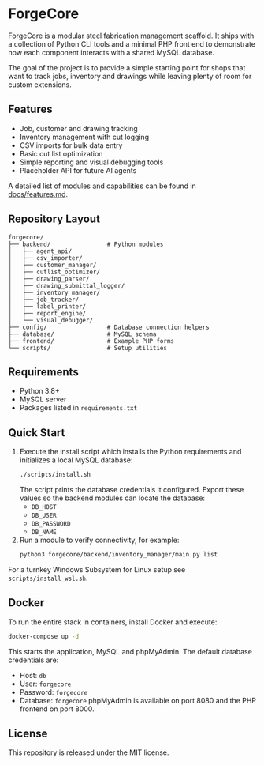 # ForgeCore

ForgeCore is a modular steel fabrication management scaffold. It ships with a collection of Python CLI tools and a minimal PHP front end to demonstrate how each component interacts with a shared MySQL database.

The goal of the project is to provide a simple starting point for shops that want to track jobs, inventory and drawings while leaving plenty of room for custom extensions.

## Features
- Job, customer and drawing tracking
- Inventory management with cut logging
- CSV imports for bulk data entry
- Basic cut list optimization
- Simple reporting and visual debugging tools
- Placeholder API for future AI agents

A detailed list of modules and capabilities can be found in [docs/features.md](docs/features.md).

## Repository Layout
```text
forgecore/
├── backend/                # Python modules
│   ├── agent_api/
│   ├── csv_importer/
│   ├── customer_manager/
│   ├── cutlist_optimizer/
│   ├── drawing_parser/
│   ├── drawing_submittal_logger/
│   ├── inventory_manager/
│   ├── job_tracker/
│   ├── label_printer/
│   ├── report_engine/
│   └── visual_debugger/
├── config/                 # Database connection helpers
├── database/               # MySQL schema
├── frontend/               # Example PHP forms
└── scripts/                # Setup utilities
```

## Requirements
- Python 3.8+
- MySQL server
- Packages listed in `requirements.txt`

## Quick Start
1. Execute the install script which installs the Python requirements and
   initializes a local MySQL database:
   ```bash
   ./scripts/install.sh
   ```
   The script prints the database credentials it configured. Export these
   values so the backend modules can locate the database:
   - `DB_HOST`
   - `DB_USER`
   - `DB_PASSWORD`
   - `DB_NAME`
2. Run a module to verify connectivity, for example:
   ```bash
   python3 forgecore/backend/inventory_manager/main.py list
   ```

For a turnkey Windows Subsystem for Linux setup see `scripts/install_wsl.sh`.

## Docker
To run the entire stack in containers, install Docker and execute:
```bash
docker-compose up -d
```
This starts the application, MySQL and phpMyAdmin. The default database credentials are:
- Host: `db`
- User: `forgecore`
- Password: `forgecore`
- Database: `forgecore`
phpMyAdmin is available on port 8080 and the PHP frontend on port 8000.


## License
This repository is released under the MIT license.
